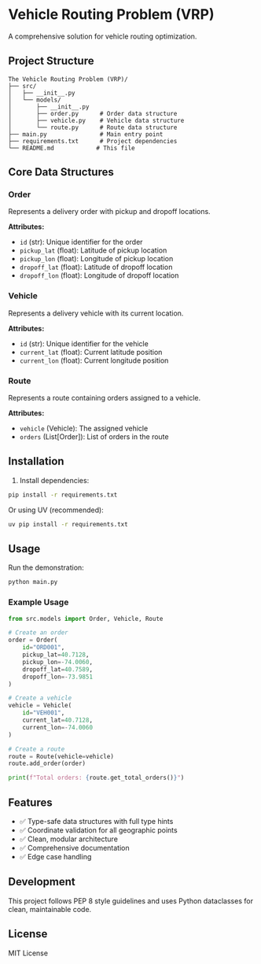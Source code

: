 # Vehicle Routing Problem (VRP)

A comprehensive solution for vehicle routing optimization.

## Project Structure

```
The Vehicle Routing Problem (VRP)/
├── src/
│   ├── __init__.py
│   └── models/
│       ├── __init__.py
│       ├── order.py      # Order data structure
│       ├── vehicle.py    # Vehicle data structure
│       └── route.py      # Route data structure
├── main.py               # Main entry point
├── requirements.txt      # Project dependencies
└── README.md            # This file
```

## Core Data Structures

### Order
Represents a delivery order with pickup and dropoff locations.

**Attributes:**
- `id` (str): Unique identifier for the order
- `pickup_lat` (float): Latitude of pickup location
- `pickup_lon` (float): Longitude of pickup location
- `dropoff_lat` (float): Latitude of dropoff location
- `dropoff_lon` (float): Longitude of dropoff location

### Vehicle
Represents a delivery vehicle with its current location.

**Attributes:**
- `id` (str): Unique identifier for the vehicle
- `current_lat` (float): Current latitude position
- `current_lon` (float): Current longitude position

### Route
Represents a route containing orders assigned to a vehicle.

**Attributes:**
- `vehicle` (Vehicle): The assigned vehicle
- `orders` (List[Order]): List of orders in the route

## Installation

1. Install dependencies:
```bash
pip install -r requirements.txt
```

Or using UV (recommended):
```bash
uv pip install -r requirements.txt
```

## Usage

Run the demonstration:
```bash
python main.py
```

### Example Usage

```python
from src.models import Order, Vehicle, Route

# Create an order
order = Order(
    id="ORD001",
    pickup_lat=40.7128,
    pickup_lon=-74.0060,
    dropoff_lat=40.7589,
    dropoff_lon=-73.9851
)

# Create a vehicle
vehicle = Vehicle(
    id="VEH001",
    current_lat=40.7128,
    current_lon=-74.0060
)

# Create a route
route = Route(vehicle=vehicle)
route.add_order(order)

print(f"Total orders: {route.get_total_orders()}")
```

## Features

- ✅ Type-safe data structures with full type hints
- ✅ Coordinate validation for all geographic points
- ✅ Clean, modular architecture
- ✅ Comprehensive documentation
- ✅ Edge case handling

## Development

This project follows PEP 8 style guidelines and uses Python dataclasses for clean, maintainable code.

## License

MIT License
